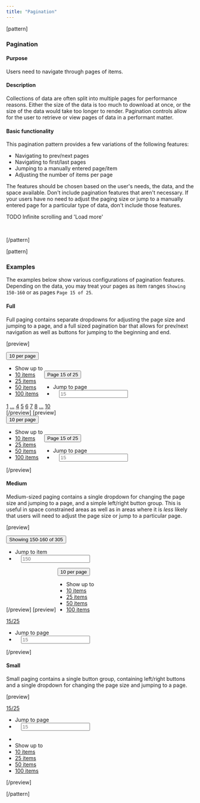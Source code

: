 ```yaml
---
title: "Pagination"
---
```


[pattern]
<h3>Pagination</h3>

#### Purpose
Users need to navigate through pages of items.

#### Description
Collections of data are often split into multiple pages for performance reasons. Either the size of the data is too much to download at once, or the size of the data would take too longer to render. Pagination controls allow for the user to retrieve or view pages of data in a performant matter.

#### Basic functionality
This pagination pattern provides a few variations of the following features:
- Navigating to prev/next pages
- Navigating to first/last pages
- Jumping to a manually entered page/item
- Adjusting the number of items per page

The features should be chosen based on the user's needs, the data, and the space available. Don't include pagination features that aren't necessary. If your users have no need to adjust the paging size or jump to a manually entered page for a particular type of data, don't include those features.

<div><span class="label label-warning">TODO</span> Infinite scrolling and 'Load more'</div>

&nbsp;

[/pattern]

[pattern]
### Examples

The examples below show various configurations of pagination features. Depending on the data, you may treat your pages as item ranges `Showing 150-160` or as pages `Page 15 of 25`.

#### Full
Full paging contains separate dropdowns for adjusting the page size and jumping to a page, and a full sized pagination bar that allows for prev/next navigation as well as buttons for jumping to the beginning and end.


[preview]
<div class="btn-group">
    <div class="dropdown" style="display: inline-block">
        <button type="button" id="dropdownMenu1" class="btn-link btn dropdown-toggle" data-toggle="dropdown">10 per page <span class="caret"></span></button>
        <ul class="dropdown-menu" role="menu" aria-labelledby="dropdownMenu1">
            <li role="presentation" class="dropdown-header">Show up to</li>
            <li role="presentation" class="active"><a role="menuitem" tabindex="-1" href="#">10 items</a></li>
            <li role="presentation"><a role="menuitem" tabindex="-1" href="#">25 items</a></li>
            <li role="presentation"><a role="menuitem" tabindex="-1" href="#">50 items</a></li>
            <li role="presentation"><a role="menuitem" tabindex="-1" href="#">100 items</a></li>
        </ul>
    </div>
    <div class="dropdown" style="display: inline-block">
        <button type="button" id="dropdownMenu2" class="btn-link btn dropdown-toggle" data-toggle="dropdown">Page 15 of 25 <span class="caret"></span></button>
        <ul class="dropdown-menu" role="menu" aria-labelledby="dropdownMenu2">
            <li role="presentation" class="dropdown-header">Jump to page</li>
            <li style="padding: 0 16px;" role="presentation">
                <form action="">
                        <input type="text" placeholder="15" class="form-control"/>
                </form>
            </li>
        </ul>
    </div>
</div> <div class="btn-group">
  <a class="btn btn-default" href="#"><i class="fa fa-angle-left"></i></a>
  <a class="btn btn-default" href="#">1</a>
  <a class="btn btn-default" disabled href="#">...</a>
  <a class="btn btn-default" href="#">4</a>
  <a class="btn btn-default" href="#">5</a>
  <a class="btn btn-default active" href="#">6</a>
  <a class="btn btn-default" href="#">7</a>
  <a class="btn btn-default" href="#">8</a>
  <a class="btn btn-default" disabled href="#">...</a>
  <a class="btn btn-default" href="#">10</a>
 <a class="btn btn-default" href="#"><i class="fa fa-angle-right"></i></a>
</div>
[/preview]
[preview]
<div class="btn-group">
    <div class="dropdown" style="display: inline-block">
        <button type="button" id="dropdownMenu1" class="btn-link btn dropdown-toggle" data-toggle="dropdown">10 per page <span class="caret"></span></button>
        <ul class="dropdown-menu" role="menu" aria-labelledby="dropdownMenu1">
            <li role="presentation" class="dropdown-header">Show up to</li>
            <li role="presentation" class="active"><a role="menuitem" tabindex="-1" href="#">10 items</a></li>
            <li role="presentation"><a role="menuitem" tabindex="-1" href="#">25 items</a></li>
            <li role="presentation"><a role="menuitem" tabindex="-1" href="#">50 items</a></li>
            <li role="presentation"><a role="menuitem" tabindex="-1" href="#">100 items</a></li>
        </ul>
    </div>
    <div class="dropdown" style="display: inline-block">
        <button type="button" id="dropdownMenu2" class="btn-link btn dropdown-toggle" data-toggle="dropdown">Page 15 of 25 <span class="caret"></span></button>
        <ul class="dropdown-menu" role="menu" aria-labelledby="dropdownMenu2">
            <li role="presentation" class="dropdown-header">Jump to page</li>
            <li style="padding: 0 16px;" role="presentation">
                <form action="">
                        <input type="text" placeholder="15" class="form-control"/>
                </form>
            </li>
        </ul>
    </div>
</div> <div class="btn-group">
  <a href="#" class="btn btn-default"><i class="fa fa-angle-left"></i></a>
  <a href="#" class="btn btn-default"><i class="fa fa-angle-right"></i></a>
</div>
[/preview]

#### Medium

Medium-sized paging contains a single dropdown for changing the page size and jumping to a page, and a simple left/right button group. This is useful in space constrained areas as well as in areas where it is _less_ likely that users will need to adjust the page size or jump to a particular page.

[preview]
<div class="dropdown" style="display: inline-block">
    <button type="button" id="dropdownMenu3" class="btn btn-link dropdown-toggle" data-toggle="dropdown"><span class="text-muted normal">Showing</span> 150-160 <span class="text-muted normal">of</span> 305 <span class="caret"></span></button>
    <ul class="dropdown-menu" role="menu" aria-labelledby="dropdownMenu3">
        <li role="presentation" class="dropdown-header">Jump to item</li>
        <li style="padding: 0 16px;" role="presentation">
            <form action="">
                    <input type="text" placeholder="150" class="form-control"/>
            </form>
        </li>
    </ul>
</div> <div class="btn-group">
  <a href="#" class="btn btn-default"><i class="fa fa-angle-left"></i></a>
  <a href="#" class="btn btn-default"><i class="fa fa-angle-right"></i></a>
</div>
[/preview]
[preview]
<div class="dropdown" style="display: inline-block">
        <button type="button" id="dropdownMenu1" class="btn-link btn dropdown-toggle" data-toggle="dropdown">10 per page <span class="caret"></span></button>
        <ul class="dropdown-menu" role="menu" aria-labelledby="dropdownMenu1">
            <li role="presentation" class="dropdown-header">Show up to</li>
            <li role="presentation" class="active"><a role="menuitem" tabindex="-1" href="#">10 items</a></li>
            <li role="presentation"><a role="menuitem" tabindex="-1" href="#">25 items</a></li>
            <li role="presentation"><a role="menuitem" tabindex="-1" href="#">50 items</a></li>
            <li role="presentation"><a role="menuitem" tabindex="-1" href="#">100 items</a></li>
        </ul>
    </div> <div class="btn-group dropdown">
  <a href="#" class="btn btn-default"><i class="fa fa-angle-left"></i></a>
  <a class="btn btn-default dropdown-toggle" data-toggle="dropdown" href="">15/25 <span class="caret"></span></a>
  <a href="#" class="btn btn-default"><i class="fa fa-angle-right"></i></a>
  <ul class="dropdown-menu" role="menu" aria-labelledby="dropdownMenu4">
        <li role="presentation" class="dropdown-header">Jump to page</li>
        <li style="padding: 0 16px;" role="presentation">
            <form action="">
                    <input type="text" placeholder="15" class="form-control"/>
            </form>
        </li>
    </ul>
</div>
[/preview]

#### Small

Small paging contains a single button group, containing left/right buttons and a single dropdown for changing the page size and jumping to a page.

[preview]
<div class="btn-group dropdown">
  <a href="#" class="btn btn-default"><i class="fa fa-angle-left"></i></a>
  <a class="btn btn-default dropdown-toggle" data-toggle="dropdown" href="">15/25 <span class="caret"></span></a>
  <a href="#" class="btn btn-default"><i class="fa fa-angle-right"></i></a>
  <ul class="dropdown-menu" role="menu" aria-labelledby="dropdownMenu4">
        <li role="presentation" class="dropdown-header">Jump to page</li>
        <li style="padding: 0 16px;" role="presentation">
            <form action="">
                    <input type="text" placeholder="15" class="form-control"/>
            </form>
        </li>
        <li class="divider"></li>
        <li role="presentation" class="dropdown-header">Show up to</li>
        <li role="presentation" class="active"><a role="menuitem" tabindex="-1" href="#">10 items</a></li>
        <li role="presentation"><a role="menuitem" tabindex="-1" href="#">25 items</a></li>
        <li role="presentation"><a role="menuitem" tabindex="-1" href="#">50 items</a></li>
        <li role="presentation"><a role="menuitem" tabindex="-1" href="#">100 items</a></li>
    </ul>
</div>
[/preview]



[/pattern]



